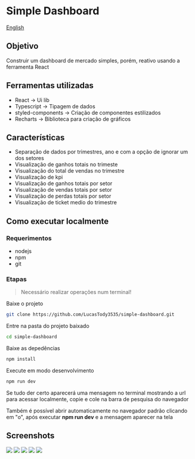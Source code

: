 # Simple Dashboard

[English](./README-EN.md)

## Objetivo

Construir um dashboard de mercado simples, porém, reativo usando a ferramenta React

## Ferramentas utilizadas

- React -> Ui lib
- Typescript -> Tipagem de dados
- styled-components -> Criação de componentes estilizados
- Recharts -> Biblioteca para criação de gráficos

## Características

- Separação de dados por trimestres, ano e com a opção de ignorar um dos setores
- Visualização de ganhos totais no trimeste
- Visualização do total de vendas no trimestre
- Visualização de kpi
- Visualização de ganhos totais por setor
- Visualização de vendas totais por setor
- Visualização de perdas totais por setor
- Visualização de ticket medio do trimestre

## Como executar localmente

### Requerimentos

- nodejs
- npm
- git

### Etapas

> Necessário realizar operações num terminal!

Baixe o projeto

```sh
git clone https://github.com/LucasTody3535/simple-dashboard.git
```

Entre na pasta do projeto baixado

```sh
cd simple-dashboard
```

Baixe as depedências

```sh
npm install
```

Execute em modo desenvolvimento

```sh
npm run dev
```

Se tudo der certo aparecerá uma mensagem no terminal mostrando a url para acessar localmente, copie e cole na barra de pesquisa do navegador

Também é possível abrir automaticamente no navegador padrão clicando em "o", após executar __npm run dev__ e a mensagem aparecer na tela

## Screenshots

![](https://raw.githubusercontent.com/LucasTody3535/projects-screenshots/main/simple-dashboard/pic1.png)
![](https://raw.githubusercontent.com/LucasTody3535/projects-screenshots/main/simple-dashboard/pic2.png)
![](https://raw.githubusercontent.com/LucasTody3535/projects-screenshots/main/simple-dashboard/pic3.png)
![](https://raw.githubusercontent.com/LucasTody3535/projects-screenshots/main/simple-dashboard/pic4.png)
![](https://raw.githubusercontent.com/LucasTody3535/projects-screenshots/main/simple-dashboard/pic5.png)